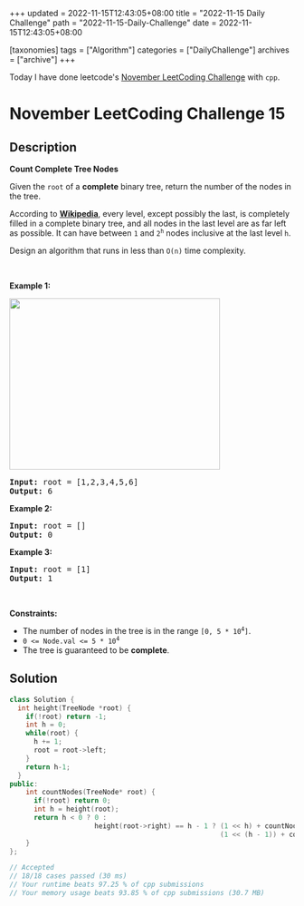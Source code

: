 +++
updated = 2022-11-15T12:43:05+08:00
title = "2022-11-15 Daily Challenge"
path = "2022-11-15-Daily-Challenge"
date = 2022-11-15T12:43:05+08:00

[taxonomies]
tags = ["Algorithm"]
categories = ["DailyChallenge"]
archives = ["archive"]
+++

Today I have done leetcode's [November LeetCoding Challenge](https://leetcode.com/problems/count-complete-tree-nodes/) with `cpp`.

<!-- more -->

# November LeetCoding Challenge 15

## Description

**Count Complete Tree Nodes**

<p>Given the <code>root</code> of a <strong>complete</strong> binary tree, return the number of the nodes in the tree.</p>

<p>According to <strong><a href="http://en.wikipedia.org/wiki/Binary_tree#Types_of_binary_trees" target="_blank">Wikipedia</a></strong>, every level, except possibly the last, is completely filled in a complete binary tree, and all nodes in the last level are as far left as possible. It can have between <code>1</code> and <code>2<sup>h</sup></code> nodes inclusive at the last level <code>h</code>.</p>

<p>Design an algorithm that runs in less than&nbsp;<code data-stringify-type="code">O(n)</code>&nbsp;time complexity.</p>

<p>&nbsp;</p>
<p><strong class="example">Example 1:</strong></p>
<img alt="" src="https://assets.leetcode.com/uploads/2021/01/14/complete.jpg" style="width: 372px; height: 302px;" />
<pre>
<strong>Input:</strong> root = [1,2,3,4,5,6]
<strong>Output:</strong> 6
</pre>

<p><strong class="example">Example 2:</strong></p>

<pre>
<strong>Input:</strong> root = []
<strong>Output:</strong> 0
</pre>

<p><strong class="example">Example 3:</strong></p>

<pre>
<strong>Input:</strong> root = [1]
<strong>Output:</strong> 1
</pre>

<p>&nbsp;</p>
<p><strong>Constraints:</strong></p>

<ul>
	<li>The number of nodes in the tree is in the range <code>[0, 5 * 10<sup>4</sup>]</code>.</li>
	<li><code>0 &lt;= Node.val &lt;= 5 * 10<sup>4</sup></code></li>
	<li>The tree is guaranteed to be <strong>complete</strong>.</li>
</ul>


## Solution

``` cpp
class Solution {
  int height(TreeNode *root) {
    if(!root) return -1;
    int h = 0;
    while(root) {
      h += 1;
      root = root->left;
    }
    return h-1;
  }
public:
    int countNodes(TreeNode* root) {
      if(!root) return 0;
      int h = height(root);
      return h < 0 ? 0 :
                     height(root->right) == h - 1 ? (1 << h) + countNodes(root->right) :
                                                    (1 << (h - 1)) + countNodes(root->left);
    }
};

// Accepted
// 18/18 cases passed (30 ms)
// Your runtime beats 97.25 % of cpp submissions
// Your memory usage beats 93.85 % of cpp submissions (30.7 MB)
```

